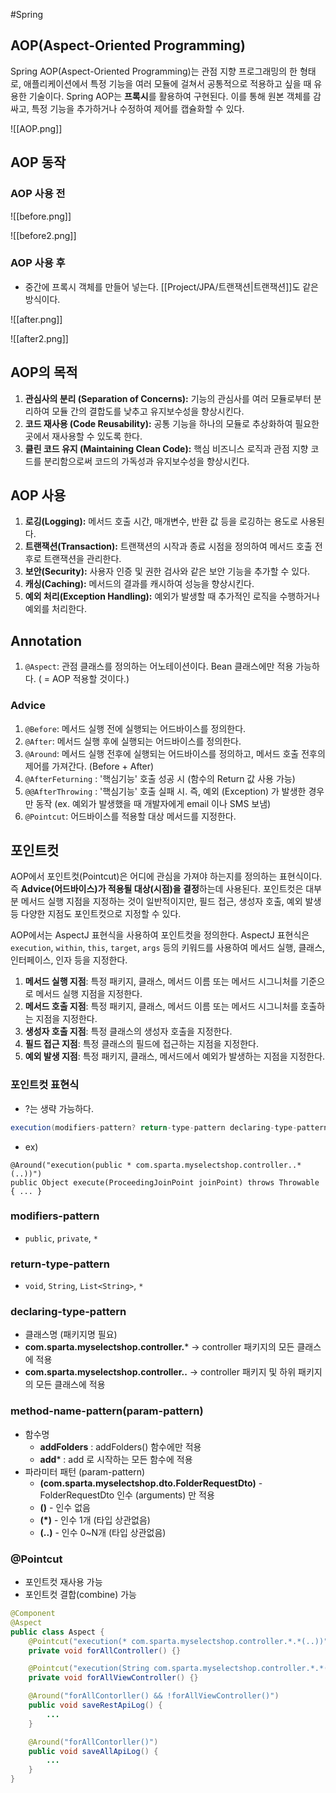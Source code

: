 #Spring 


## AOP(Aspect-Oriented Programming)
Spring AOP(Aspect-Oriented Programming)는 관점 지향 프로그래밍의 한 형태로, 애플리케이션에서 특정 기능을 여러 모듈에 걸쳐서 공통적으로 적용하고 싶을 때 유용한 기술이다. Spring AOP는 **프록시**를 활용하여 구현된다. 이를 통해 원본 객체를 감싸고, 특정 기능을 추가하거나 수정하여 제어를 캡슐화할 수 있다.

![[AOP.png]]

## AOP 동작
### AOP 사용 전
![[before.png]]

![[before2.png]]

### AOP 사용 후
+ 중간에 프록시 객체를 만들어 넣는다. [[Project/JPA/트랜잭션|트랜잭션]]도 같은 방식이다.

![[after.png]]

![[after2.png]]

## AOP의 목적
1. **관심사의 분리 (Separation of Concerns):** 기능의 관심사를 여러 모듈로부터 분리하여 모듈 간의 결합도를 낮추고 유지보수성을 향상시킨다.
2. **코드 재사용 (Code Reusability):** 공통 기능을 하나의 모듈로 추상화하여 필요한 곳에서 재사용할 수 있도록 한다.
3. **클린 코드 유지 (Maintaining Clean Code):** 핵심 비즈니스 로직과 관점 지향 코드를 분리함으로써 코드의 가독성과 유지보수성을 향상시킨다.

## AOP 사용
1. **로깅(Logging):** 메서드 호출 시간, 매개변수, 반환 값 등을 로깅하는 용도로 사용된다.
2. **트랜잭션(Transaction):** 트랜잭션의 시작과 종료 시점을 정의하여 메서드 호출 전후로 트랜잭션을 관리한다.
3. **보안(Security):** 사용자 인증 및 권한 검사와 같은 보안 기능을 추가할 수 있다.
4. **캐싱(Caching):** 메서드의 결과를 캐시하여 성능을 향상시킨다.
5. **예외 처리(Exception Handling):** 예외가 발생할 때 추가적인 로직을 수행하거나 예외를 처리한다.

## Annotation
1. `@Aspect`: 관점 클래스를 정의하는 어노테이션이다. Bean 클래스에만 적용 가능하다. ( = AOP 적용할 것이다.)

### Advice
1. `@Before`: 메서드 실행 전에 실행되는 어드바이스를 정의한다.
2. `@After`: 메서드 실행 후에 실행되는 어드바이스를 정의한다.
3. `@Around`: 메서드 실행 전후에 실행되는 어드바이스를 정의하고, 메서드 호출 전후의 제어를 가져간다. (Before + After)
4. `@AfterFeturning` : '핵심기능' 호출 성공 시 (함수의 Return 값 사용 가능)
5. `@@AfterThrowing` : '핵심기능' 호출 실패 시. 즉, 예외 (Exception) 가 발생한 경우만 동작 (ex. 예외가 발생했을 때 개발자에게 email 이나 SMS 보냄)
6. `@Pointcut`: 어드바이스를 적용할 대상 메서드를 지정한다.

## 포인트컷
AOP에서 포인트컷(Pointcut)은 어디에 관심을 가져야 하는지를 정의하는 표현식이다. 즉 **Advice(어드바이스)가 적용될 대상(시점)을 결정**하는데 사용된다. 포인트컷은 대부분 메서드 실행 지점을 지정하는 것이 일반적이지만, 필드 접근, 생성자 호출, 예외 발생 등 다양한 지점도 포인트컷으로 지정할 수 있다.

AOP에서는 AspectJ 표현식을 사용하여 포인트컷을 정의한다. AspectJ 표현식은 `execution`, `within`, `this`, `target`, `args` 등의 키워드를 사용하여 메서드 실행, 클래스, 인터페이스, 인자 등을 지정한다.

1. **메서드 실행 지점**: 특정 패키지, 클래스, 메서드 이름 또는 메서드 시그니처를 기준으로 메서드 실행 지점을 지정한다.
2. **메서드 호출 지점**: 특정 패키지, 클래스, 메서드 이름 또는 메서드 시그니처를 호출하는 지점을 지정한다.
3. **생성자 호출 지점**: 특정 클래스의 생성자 호출을 지정한다.
4. **필드 접근 지점**: 특정 클래스의 필드에 접근하는 지점을 지정한다.
5. **예외 발생 지점**: 특정 패키지, 클래스, 메서드에서 예외가 발생하는 지점을 지정한다.

### 포인트컷 표현식
+ ?는 생략 가능하다.
```java
execution(modifiers-pattern? return-type-pattern declaring-type-pattern? method-name-pattern(param-pattern) throws-pattern?)
```

+ ex)
```
@Around("execution(public * com.sparta.myselectshop.controller..*(..))")
public Object execute(ProceedingJoinPoint joinPoint) throws Throwable { ... }
```

### modifiers-pattern
+ `public`, `private`, `*`
### return-type-pattern
+ `void`, `String`, `List<String>`, `*`

### declaring-type-pattern
- 클래스명 (패키지명 필요)
- **com.sparta.myselectshop.controller.*** → controller 패키지의 모든 클래스에 적용
- **com.sparta.myselectshop.controller..** → controller 패키지 및 하위 패키지의 모든 클래스에 적용
### method-name-pattern(param-pattern)
- 함수명
    - **addFolders** : addFolders() 함수에만 적용
    - **add*** : add 로 시작하는 모든 함수에 적용
- 파라미터 패턴 (param-pattern)
    - **(com.sparta.myselectshop.dto.FolderRequestDto)** - FolderRequestDto 인수 (arguments) 만 적용
    - **()** - 인수 없음
    - **(*)** - 인수 1개 (타입 상관없음)
    - **(..)** - 인수 0~N개 (타입 상관없음)

### @Pointcut
+ 포인트컷 재사용 가능
+ 포인트컷 결합(combine) 가능

```java
@Component
@Aspect
public class Aspect {
	@Pointcut("execution(* com.sparta.myselectshop.controller.*.*(..))")
	private void forAllController() {}

	@Pointcut("execution(String com.sparta.myselectshop.controller.*.*())")
	private void forAllViewController() {}

	@Around("forAllContorller() && !forAllViewController()")
	public void saveRestApiLog() {
		...
	}

	@Around("forAllContorller()")
	public void saveAllApiLog() {
		...
	}	
}
```